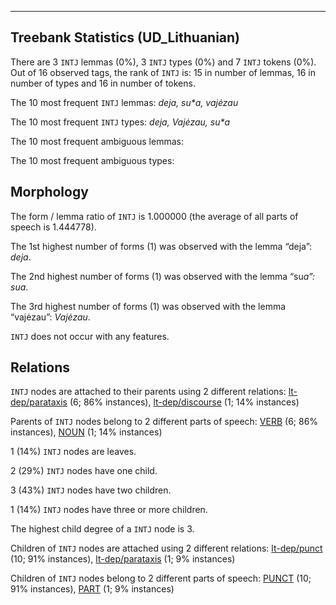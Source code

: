 

--------------------------------------------------------------------------------

## Treebank Statistics (UD_Lithuanian)

There are 3 `INTJ` lemmas (0%), 3 `INTJ` types (0%) and 7 `INTJ` tokens (0%).
Out of 16 observed tags, the rank of `INTJ` is: 15 in number of lemmas, 16 in number of types and 16 in number of tokens.

The 10 most frequent `INTJ` lemmas: <em>deja, su*a, vajėzau</em>

The 10 most frequent `INTJ` types:  <em>deja, Vajėzau, su*a</em>

The 10 most frequent ambiguous lemmas: 

The 10 most frequent ambiguous types:  



## Morphology

The form / lemma ratio of `INTJ` is 1.000000 (the average of all parts of speech is 1.444778).

The 1st highest number of forms (1) was observed with the lemma “deja”: <em>deja</em>.

The 2nd highest number of forms (1) was observed with the lemma “su*a”: <em>su*a</em>.

The 3rd highest number of forms (1) was observed with the lemma “vajėzau”: <em>Vajėzau</em>.

`INTJ` does not occur with any features.


## Relations

`INTJ` nodes are attached to their parents using 2 different relations: [lt-dep/parataxis]() (6; 86% instances), [lt-dep/discourse]() (1; 14% instances)

Parents of `INTJ` nodes belong to 2 different parts of speech: [VERB]() (6; 86% instances), [NOUN]() (1; 14% instances)

1 (14%) `INTJ` nodes are leaves.

2 (29%) `INTJ` nodes have one child.

3 (43%) `INTJ` nodes have two children.

1 (14%) `INTJ` nodes have three or more children.

The highest child degree of a `INTJ` node is 3.

Children of `INTJ` nodes are attached using 2 different relations: [lt-dep/punct]() (10; 91% instances), [lt-dep/parataxis]() (1; 9% instances)

Children of `INTJ` nodes belong to 2 different parts of speech: [PUNCT]() (10; 91% instances), [PART]() (1; 9% instances)

